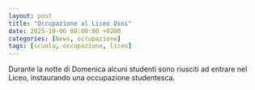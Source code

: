 ```yaml
---
layout: post
title: "Occupazione al Liceo Dini"
date: 2025-10-06 08:00:00 +0200
categories: [News, occupazione]
tags: [scuola, occupazione, liceo]
---
```


Durante la notte di Domenica alcuni studenti sono riusciti ad entrare nel Liceo, instaurando una occupazione studentesca.  
